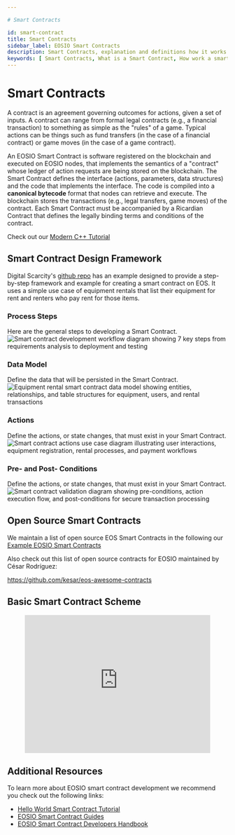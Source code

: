 ```yaml
---

# Smart Contracts

id: smart-contract
title: Smart Contracts
sidebar_label: EOSIO Smart Contracts
description: Smart Contracts, explanation and definitions how it works and how to use it.
keywords: [ Smart Contracts, What is a Smart Contract, How work a smart contract, How Create a Smart Contract, EOS, EOS Costa Rica]
---
```


# Smart Contracts


A contract is an agreement governing outcomes for actions, given a set of inputs. A contract can range from formal legal contracts (e.g., a financial transaction) to something as simple as the "rules" of a game. Typical actions can be things such as fund transfers (in the case of a financial contract) or game moves (in the case of a game contract).

An EOSIO Smart Contract is software registered on the blockchain and executed on EOSIO nodes, that implements the semantics of a "contract" whose ledger of action requests are being stored on the blockchain. The Smart Contract defines the interface (actions, parameters, data structures) and the code that implements the interface. The code is compiled into a **canonical bytecode** format that nodes can retrieve and execute. The blockchain stores the transactions (e.g., legal transfers, game moves) of the contract. Each Smart Contract must be accompanied by a Ricardian Contract that defines the legally binding terms and conditions of the contract.

Check out our [Modern C++ Tutorial](https://docs.edenia.com/docs/tutorials/modern-cpp)

## Smart Contract Design Framework 
Digital Scarcity's [github repo](https://github.com/digital-scarcity/equiprental) has an example designed to provide a step-by-step framework and example for creating a smart contract on EOS. It uses a simple use case of equipment rentals that list their equipment for rent and renters who pay rent for those items.

### Process Steps
Here are the general steps to developing a Smart Contract.
![Smart contract development workflow diagram showing 7 key steps from requirements analysis to deployment and testing](/img/contracts/steps.webp "Smart Contract Development Steps")


### Data Model
Define the data that will be persisted in the Smart Contract.
![Equipment rental smart contract data model showing entities, relationships, and table structures for equipment, users, and rental transactions](/img/contracts/datamodel.webp "Smart Contract Data Model")

### Actions
Define the actions, or state changes, that must exist in your Smart Contract.
![Smart contract actions use case diagram illustrating user interactions, equipment registration, rental processes, and payment workflows](/img/contracts/actions.webp "Smart Contract Actions")

### Pre- and Post- Conditions
Define the actions, or state changes, that must exist in your Smart Contract.
![Smart contract validation diagram showing pre-conditions, action execution flow, and post-conditions for secure transaction processing](/img/contracts/prepostconditions.webp "Smart Contract Pre and Post Conditions")


## Open Source Smart Contracts 
We maintain a list of open source EOS Smart Contracts in the following our [Example EOSIO Smart Contracts](https://docs.edenia.com/docs/tools/example-eosio-smart-contract)

Also check out this list of open source contracts for EOSIO maintained by César Rodríguez:

https://github.com/kesar/eos-awesome-contracts

## Basic Smart Contract Scheme

<figure className="video_container">
  <iframe width="100%" height="315" src="https://www.youtube.com/embed/ZE2HxTmxfrI" frameBorder="0" allowFullScreen loading="lazy"> </iframe>
</figure>

## Additional Resources

To learn more about EOSIO smart contract development we recommend you check out the following links:

* [Hello World Smart Contract Tutorial](../../tutorials/hello-world-contract)
* [EOSIO Smart Contract Guides](https://developers.eos.io/welcome/v2.1/smart-contract-guides/index)
* [EOSIO Smart Contract Developers Handbook](https://cc32d9.gitbook.io/eosio-smart-contract-developers-handbook)